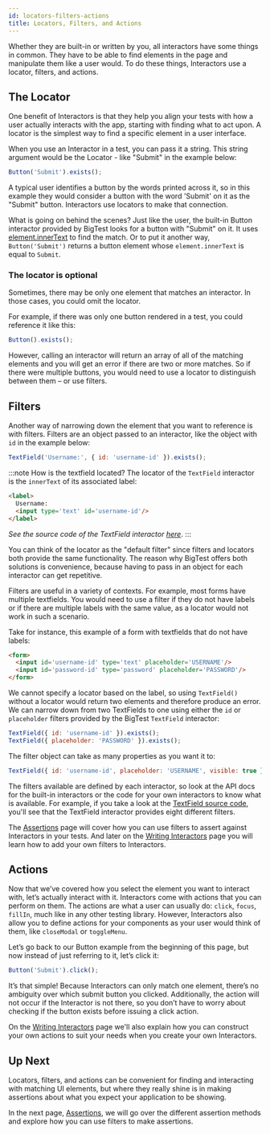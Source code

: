 ```yaml
---
id: locators-filters-actions
title: Locators, Filters, and Actions
---
```


Whether they are built-in or written by you, all interactors have some things in common. They have to be able to find elements in the page and manipulate them like a user would. To do these things, Interactors use a locator, filters, and actions.

## The Locator

One benefit of Interactors is that they help you align your tests with how a user actually interacts with the app, starting with finding what to act upon. A locator is the simplest way to find a specific element in a user interface.

When you use an Interactor in a test, you can pass it a string. This string argument would be the Locator - like "Submit" in the example below:

```js
Button('Submit').exists();
```

A typical user identifies a button by the words printed across it, so in this example they would consider a button with the word 'Submit' on it as the "Submit" button. Interactors use locators to make that connection.

What is going on behind the scenes? Just like the user, the built-in Button interactor provided by BigTest looks for a button with "Submit" on it. It uses [element.innerText](https://github.com/thefrontside/bigtest/blob/v0/packages/interactor/src/definitions/button.ts#L11-L12) to find the match. Or to put it another way, `Button('Submit')` returns a button element whose `element.innerText` is equal to `Submit`.

### The locator is optional

Sometimes, there may be only one element that matches an interactor. In those cases, you could omit the locator.

For example, if there was only one button rendered in a test, you could reference it like this:

```js
Button().exists();
```

However, calling an interactor will return an array of all of the matching elements and you will get an error if there are two or more matches. So if there were multiple buttons, you would need to use a locator to distinguish between them – or use filters.

## Filters

Another way of narrowing down the element that you want to reference is with filters. Filters are an object passed to an interactor, like the object with `id` in the example below:

```js
TextField('Username:', { id: 'username-id' }).exists();
```

:::note How is the textfield located?
The locator of the `TextField` interactor is the `innerText` of its associated label:

```html
<label>
  Username:
  <input type='text' id='username-id'/>
</label>
```

_See the source code of the TextField interactor [here](https://github.com/thefrontside/bigtest/blob/v0/packages/interactor/src/definitions/text-field.ts)_.
:::

You can think of the locator as the "default filter" since filters and locators both provide the same functionality. The reason why BigTest offers both solutions is convenience, because having to pass in an object for each interactor can get repetitive.

Filters are useful in a variety of contexts. For example, most forms have multiple textfields. You would need to use a filter if they do not have labels or if there are multiple labels with the same value, as a locator would not work in such a scenario.

Take for instance, this example of a form with textfields that do not have labels:

```html
<form>
  <input id='username-id' type='text' placeholder='USERNAME'/>
  <input id='password-id' type='password' placeholder='PASSWORD'/>
</form>
```

We cannot specify a locator based on the label, so using `TextField()` without a locator would return two elements and therefore produce an error. We can narrow down from two TextFields to one using either the `id` or `placeholder` filters provided by the BigTest `TextField` interactor:

```js
TextField({ id: 'username-id' }).exists();
TextField({ placeholder: 'PASSWORD' }).exists();
```

The filter object can take as many properties as you want it to:

```js
TextField({ id: 'username-id', placeholder: 'USERNAME', visible: true }).exists();
```

The filters available are defined by each interactor, so look at the API docs for the built-in interactors or the code for your own interactors to know what is available. For example, if you take a look at the [TextField source code](https://github.com/thefrontside/bigtest/blob/v0/packages/interactor/src/definitions/text-field.ts), you'll see that the TextField interactor provides eight different filters.

The [Assertions](/docs/interactors/assertions) page will cover how you can use filters to assert against Interactors in your tests. And later on the [Writing Interactors](/docs/interactors/write-your-own) page you will learn how to add your own filters to Interactors.

## Actions

Now that we’ve covered how you select the element you want to interact with, let’s actually interact with it. Interactors come with actions that you can perform on them. The actions are what a user can usually do: `click`, `focus`, `fillIn`, much like in any other testing library. However, Interactors also allow you to define actions for your components as your user would think of them, like `closeModal` or `toggleMenu`.

Let’s go back to our Button example from the beginning of this page, but now instead of just referring to it, let’s click it:

```js
Button('Submit').click();
```

It’s that simple! Because Interactors can only match one element, there’s no ambiguity over which submit button you clicked. Additionally, the action will not occur if the Interactor is not there, so you don’t have to worry about checking if the button exists before issuing a click action.

On the [Writing Interactors](/docs/interactors/write-your-own) page we'll also explain how you can construct your own actions to suit your needs when you create your own Interactors.

## Up Next

Locators, filters, and actions can be convenient for finding and interacting with matching UI elements, but where they really shine is in making assertions about what you expect your application to be showing.

In the next page, [Assertions](/docs/interactors/assertions), we will go over the different assertion methods and explore how you can use filters to make assertions.
